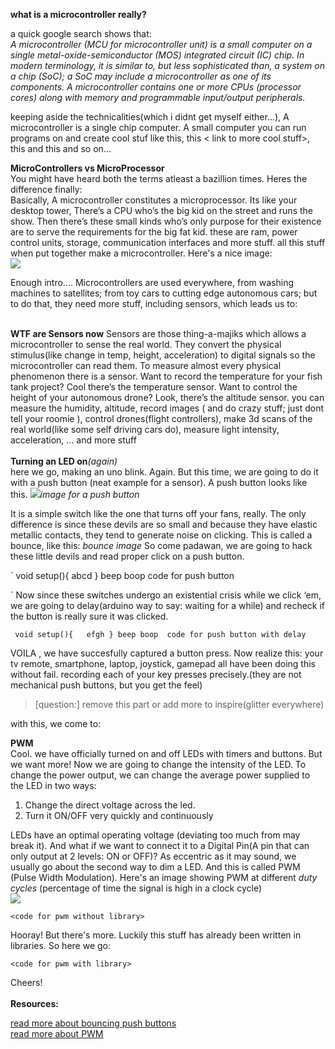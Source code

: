 <b>what is a microcontroller really?</b>

a quick google search shows that:     
*A microcontroller (MCU for microcontroller unit) is a small computer on a single metal-oxide-semiconductor (MOS) integrated circuit (IC) chip. In modern terminology, it is similar to, but less sophisticated than, a system on a chip (SoC); a SoC may include a microcontroller as one of its components. A microcontroller contains one or more CPUs (processor cores) along with memory and programmable input/output peripherals.*   

keeping aside the technicalities(which i didnt get myself either...), A microcontroller is a single chip computer. A small computer you can run programs on and create cool stuf like this<link to cool stuff>, this < link to more cool stuff>, this<more cool stuff> and this<stuff> and so on...

<!-- 
 Whats in there , really?
1)CPU
2)RAM
3)secondary storage -->

<b>MicroControllers vs MicroProcessor</b>  
You might have heard both the terms atleast a bazillion times. Heres the difference finally:  
Basically, A microcontroller constitutes a microprocessor. Its like your desktop tower, There’s a CPU who’s the big kid on the street and runs the show. Then there’s these small kinds who’s only purpose for their existence are to serve the requirements for the big fat kid. these are ram, power control units, storage, communication interfaces and more stuff. all this stuff when put together make a microcontroller.
Here's a nice image:  
<image src="http://www.electronicshub.org/wp-content/uploads/2017/11/Basics-of-Microcontrollers-Image-1.jpg"></image>

Enough intro….
Microcontrollers are used everywhere, from washing machines to satellites; from toy cars to cutting edge autonomous cars; but to do that, they need more stuff, including sensors, which leads us to:

<br>
<b>WTF are Sensors now</b>       
 Sensors are those thing-a-majiks which allows a microcontroller to sense the real world.
They convert the physical stimulus(like change in temp, height, acceleration) to digital signals so the microcontroller can read them. To measure almost every physical phenomenon there is a sensor. Want to record the temperature for your fish tank project? Cool there’s the temperature sensor. Want to control the height of your autonomous drone?
Look, there’s the altitude sensor.
 you can measure the humidity, altitude, record images ( and do crazy stuff; just dont tell your roomie ),  control drones(flight controllers), make 3d scans of the real world(like some self driving cars do), measure light intensity, acceleration, … and more stuff
<br><br>
<b>Turning an LED on</b><i>(again)</i><br>
here we go, making an uno blink. Again. But this time, we are going to do it with a push button (neat example for a sensor).
A push button looks like this.  
<image src="https://i.pinimg.com/originals/fa/3b/ea/fa3beafc1b85c616c19788273df0d8d7.gif"><i>image for a push button</i>

It is a simple switch like the one that turns off your fans, really. The only difference is since these devils are so small and because they have elastic metallic contacts, they tend to generate noise on clicking. <LINK TO DESCRIPTION: LINK> This is called a bounce, like this:
 <img src="">*bounce image*
So come padawan, we are going to hack these little devils and read proper click on a push button.

`
void setup(){
    abcd
}
beep boop
code for push button

` Now since these switches undergo an existential crisis while we click ‘em, we are going to delay(arduino way to say: waiting for a while) and recheck if the button is really sure it was clicked.

` 
void setup(){  
    efgh
}
beep boop 
code for push button with delay
 `

 VOILA , we have succesfully captured a button press. Now realize
 this: your tv remote, smartphone, laptop, joystick, gamepad all
 have been doing this without fail. recording each of your key
 presses precisely.(they are not mechanical push buttons, but
 you get the feel)
> [question:]
> remove this part or add more to inspire(glitter everywhere)

with this, we come to:

<b>PWM</b>  
Cool. we have officially turned on and off LEDs with timers and buttons. But we want more!
Now we are going to change the intensity of the LED. To change the power output, we can change the average power supplied to the LED in two ways:
1)	Change the direct voltage across the led.
2)	Turn it ON/OFF very quickly and continuously
 
LEDs have an optimal operating voltage (deviating too much from
may break it). And what if we want to connect it to a Digital Pin(A pin that can only output at 2 levels: ON or OFF)? As eccentric as it may sound, we usually go about the second way to dim a LED. And this is called PWM (Pulse Width Modulation). 
Here's an image showing PWM at different *duty cycles*
(percentage of time the signal is high in a clock cycle)  
<image src="https://www.nightsea.com/wp-content/uploads/2017/12/PWM-diagram-300x260.jpg">

`
<code for pwm without library>
`

Hooray!
But there's more. Luckily this stuff has already been written in libraries. So here we go:

`
<code for pwm with library>
`

Cheers!
<br><br>
<b>Resources:</b>

 [read more about bouncing push buttons](https://people.cs.clemson.edu/~yfeaste/855Assignments/presentations/team6-button-bounce.pdf)  
 [read more about PWM](https://www.arduino.cc/en/tutorial/PWM)
